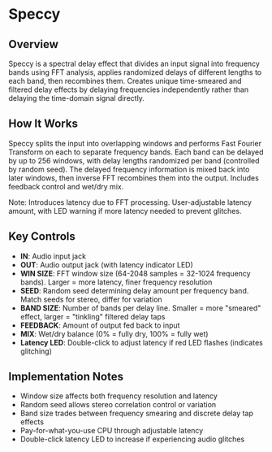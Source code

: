 # Speccy

## Overview
Speccy is a spectral delay effect that divides an input signal into frequency bands using FFT analysis, applies randomized delays of different lengths to each band, then recombines them. Creates unique time-smeared and filtered delay effects by delaying frequencies independently rather than delaying the time-domain signal directly.

## How It Works
Speccy splits the input into overlapping windows and performs Fast Fourier Transform on each to separate frequency bands. Each band can be delayed by up to 256 windows, with delay lengths randomized per band (controlled by random seed). The delayed frequency information is mixed back into later windows, then inverse FFT recombines them into the output. Includes feedback control and wet/dry mix.

Note: Introduces latency due to FFT processing. User-adjustable latency amount, with LED warning if more latency needed to prevent glitches.

## Key Controls
- **IN**: Audio input jack
- **OUT**: Audio output jack (with latency indicator LED)
- **WIN SIZE**: FFT window size (64-2048 samples = 32-1024 frequency bands). Larger = more latency, finer frequency resolution
- **SEED**: Random seed determining delay amount per frequency band. Match seeds for stereo, differ for variation
- **BAND SIZE**: Number of bands per delay line. Smaller = more "smeared" effect, larger = "tinkling" filtered delay taps
- **FEEDBACK**: Amount of output fed back to input
- **MIX**: Wet/dry balance (0% = fully dry, 100% = fully wet)
- **Latency LED**: Double-click to adjust latency if red LED flashes (indicates glitching)

## Implementation Notes
- Window size affects both frequency resolution and latency
- Random seed allows stereo correlation control or variation
- Band size trades between frequency smearing and discrete delay tap effects
- Pay-for-what-you-use CPU through adjustable latency
- Double-click latency LED to increase if experiencing audio glitches

